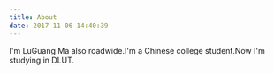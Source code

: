 ```yaml
---
title: About
date: 2017-11-06 14:40:39
---
```

I'm LuGuang Ma also roadwide.I'm a Chinese college student.Now I'm studying in DLUT.